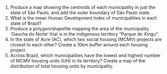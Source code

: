 1. Produce a map showing the centroids of each municipality in just the state of Säo Paulo, and add the outer boundary of Säo Paulo state.
2. What is the mean Human Development Index of municipalities in each state of Brazil?
3. Produce a polygon/shapefile mapping the area of the municipality ‘Gaucha do 
Norte’ that is in the indigenous territory “Parque do Xingu”.
4. In the state of Acre (AC), which two social housing (MCMV) projects are closest to each other? Create a 10km buffer around each housing project.
5. Across Brazil, which municipalities have the lowest and highest number of MCMV housing units (UH) in its territory? Create a map of the distribution of total housing units by municipality.
